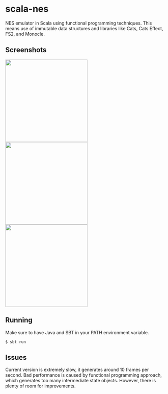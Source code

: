 # scala-nes
NES emulator in Scala using functional programming techniques. This means use of immutable data structures and 
libraries like Cats, Cats Effect, FS2, and Monocle. 

## Screenshots

<img src="https://raw.github.com/mpod/scala-nes/master/docs/nestest.png" width="258"/>
<img src="https://raw.github.com/mpod/scala-nes/master/docs/donkey_kong.png" width="258"/>
<img src="https://raw.github.com/mpod/scala-nes/master/docs/smb.png" width="258"/>

## Running
Make sure to have Java and SBT in your PATH environment variable.

    $ sbt run
    
## Issues
Current version is extremely slow, it generates around 10 frames per second. Bad performance is caused by functional 
programming approach, which generates too many intermediate state objects. However, there is plenty of room for 
improvements.
